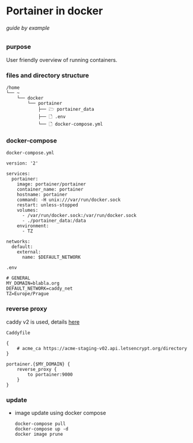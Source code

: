 # Portainer in docker

###### guide by example

### purpose

User friendly overview of running containers.

### files and directory structure

  ```
  /home
  └── ~
      └── docker
          └── portainer
              ├── 🗁 portainer_data
              ├── 🗋 .env
              └── 🗋 docker-compose.yml
  ```

### docker-compose

  `docker-compose.yml`

  ```
  version: '2'

  services:
    portainer:
      image: portainer/portainer
      container_name: portainer
      hostname: portainer
      command: -H unix:///var/run/docker.sock
      restart: unless-stopped
      volumes:
        - /var/run/docker.sock:/var/run/docker.sock
        - ./portainer_data:/data
      environment:
        - TZ

  networks:
    default:
      external:
        name: $DEFAULT_NETWORK
  ```

  `.env`

  ```
  # GENERAL
  MY_DOMAIN=blabla.org
  DEFAULT_NETWORK=caddy_net
  TZ=Europe/Prague
  ```

### reverse proxy

  caddy v2 is used,
  details [here](https://github.com/DoTheEvo/Caddy-v2-examples)

  `Caddyfile`
  ```
  {
      # acme_ca https://acme-staging-v02.api.letsencrypt.org/directory
  }

  portainer.{$MY_DOMAIN} {
      reverse_proxy {
          to portainer:9000
      }
  }
  ```

### update

  * image update using docker compose 

    `docker-compose pull`</br>
    `docker-compose up -d`</br>
    `docker image prune`
